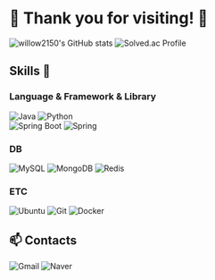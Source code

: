 # 👋 Thank you for visiting! 👋

![willow2150's GitHub stats](https://github-readme-stats.vercel.app/api?username=willow2150&show_icons=true&bg_color=00000000)
![Solved.ac Profile](http://mazassumnida.wtf/api/v2/generate_badge?boj=awm7)



## Skills 💬

### Language & Framework & Library
![Java](https://img.shields.io/badge/Java-FC4C01.svg?&style=flat&logo=Java&logoColor=white)
![Python](https://img.shields.io/badge/Python-3776AB.svg?&style=flat&logo=Python&logoColor=white)
</br>
![Spring Boot](https://img.shields.io/badge/Spring%20Boot-6DB33F.svg?&style=flat&logo=springboot&logoColor=white)
![Spring](https://img.shields.io/badge/Spring-6DB33F.svg?&style=flat&logo=spring&logoColor=white)

### DB
![MySQL](https://img.shields.io/badge/MySQL-4479A1.svg?&style=flat&logo=mysql&logoColor=white)
![MongoDB](https://img.shields.io/badge/MongoDB-47A248.svg?&style=flat&logo=mongodb&logoColor=white)
![Redis](https://img.shields.io/badge/Redis-DC382D.svg?&style=flat&logo=redis&logoColor=white)

### ETC
![Ubuntu](https://img.shields.io/badge/Ubuntu-E95420.svg?&style=flat&logo=ubuntu&logoColor=white)
![Git](https://img.shields.io/badge/Git-F05032.svg?&style=flat&logo=git&logoColor=white)
![Docker](https://img.shields.io/badge/Docker-2496ED.svg?&style=flat&logo=docker&logoColor=white)
</br>


## 📫 Contacts
![Gmail](https://img.shields.io/badge/Gmail-EA4335.svg?&style=flat&logo=gmail&logoColor=white)
![Naver](https://img.shields.io/badge/Naver-03C75A.svg?&style=flat&logo=naver&logoColor=white)
